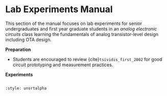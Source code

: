 # Lab Experiments Manual

This section of the manual focuses on lab experiments for senior undergraduates and first year graduate students in an *analog electronic circuits* class learning the fundamentals of analog transistor-level design including OTA design. 

**Preparation**

* Students are encouraged to review {cite}`tsividis_first_2002` for good circuit prototyping and measurement practices.

<!-- * Familiarize yourself with the MOSbius platform by building the blinky and/or ring oscillator experiments -->

**Experiments**
```{tableofcontents}
```

```{bibliography}
:style: unsrtalpha
```
